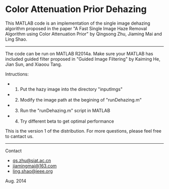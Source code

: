 # Color Attenuation Prior Dehazing

This MATLAB code is an implementation of the single image dehazing 
algorithm proposed in the paper "A Fast Single Image Haze Removal 
Algorithm using Color Attenuation Prior" by Qingsong Zhu, Jiaming Mai 
and Ling Shao. 

***********************************************************************
The code can be run on MATLAB R2014a. Make sure your MATLAB has 
included guided filter proposed in "Guided Image Filtering" by Kaiming He,
Jian Sun, and Xiaoou Tang.

Intructions:
- 1) Put the hazy image into the directory "inputImgs"
- 2) Modify the image path at the begining of "runDehazing.m"
- 3) Run the "runDehazing.m" script in MATLAB
- 4) Try different beta to get optimal performance

This is the version 1 of the distribution. For more questions, please 
feel free to cantact us.
***********************************************************************

Contact
- qs.zhu@siat.ac.cn 
- jiamingmai@163.com
- ling.shao@ieee.org

Aug. 2014

